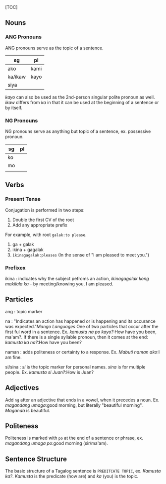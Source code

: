 [TOC]

## Nouns

### ANG Pronouns

ANG pronouns serve as the topic of a sentence. 

 sg      | pl
---------|----
 ako     | kami
 ka/ikaw | kayo
 siya    | 

_kayo_ can also be used as the 2nd-person singular polite pronoun as well. _ikaw_ differs from _ka_ in that it can be used at the beginning of a sentence or by itself.

### NG Pronouns

NG pronouns serve as anything but topic of a sentence, ex. possessive pronoun.

 sg | pl
----|----
 ko |
 mo |
    |

## Verbs

### Present Tense

Conjugation is performed in two steps:

1. Double the first CV of the root
2. Add any appropriate prefix

For example, with root `galak:to please`.

1. ga + galak
2. ikina + gagalak
3. `ikinagagalak:pleases` (In the sense of "I am pleased to meet you.")

### Prefixex

ikina
: indicates why the subject pefroms an action, _ikinagagalak kong makilala ka_ - by meeting/knowing you, I am pleased.

## Particles

ang
: topic marker

na
: "Indicates an action has happened or is happening and its occurance was expected."<cite>Mango Languages</cite> One of two particles that occur after the first ful word in a sentence. Ex. _kamusta na po kayo?_:How have you been, ma'am?. If there is a single syllable pronoun, then it comes at the end: _kamusta ka na?_:How have you been?

naman
: adds politeness or certainty to a response. Ex. _Mabuti naman ako_:I am fine.

si/sina
: _si_ is the topic marker for personal names. _sina_ is for multiple people. Ex. _kamusta si Juan?_:How is Juan?

## Adjectives

Add `ng` after an adjective that ends in a vowel, when it precedes a noun. Ex. _magandang umaga_:good morning, but literally "beautiful morning".  _Maganda_ is beautiful.

## Politeness

Politeness is marked with `po` at the end of a sentence or phrase, ex. _magandang umaga po_:good morning (sir/ma'am).

## Sentence Structure

The basic structure of a Tagalog sentence is `PREDITCATE TOPIC`, ex. _Kamusta ka?_. _Kamusta_ is the predicate (how are) and _ka_ (you) is the topic.